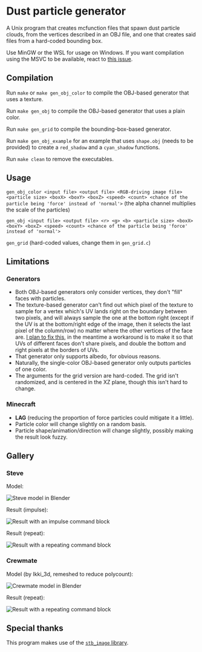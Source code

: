# Dust particle generator

A Unix program that creates mcfunction files that spawn dust particle clouds, from the vertices described in an OBJ file, and one that creates said files from a hard-coded bounding box.

Use MinGW or the WSL for usage on Windows. If you want compilation using the MSVC to be available, react to [this issue](https://github.com/Alluysl/minecraft-dust-cloud-generator/issues/3).

## Compilation

Run `make` or `make gen_obj_color` to compile the OBJ-based generator that uses a texture.

Run `make gen_obj` to compile the OBJ-based generator that uses a plain color.

Run `make gen_grid` to compile the bounding-box-based generator.

Run `make gen_obj_example` for an example that uses `shape.obj` (needs to be provided) to create a `red_shadow` and a `cyan_shadow` functions.

Run `make clean` to remove the executables.

## Usage

`gen_obj_color <input file> <output file> <RGB-driving image file> <particle size> <boxX> <boxY> <boxZ> <speed> <count> <chance of the particle being 'force' instead of 'normal'>` (the alpha channel multiplies the scale of the particles)

`gen_obj <input file> <output file> <r> <g> <b> <particle size> <boxX> <boxY> <boxZ> <speed> <count> <chance of the particle being 'force' instead of 'normal'>`

`gen_grid` (hard-coded values, change them in `gen_grid.c`)

## Limitations

### Generators

* Both OBJ-based generators only consider vertices, they don't "fill" faces with particles.
* The texture-based generator can't find out which pixel of the texture to sample for a vertex which's UV lands right on the boundary between two pixels, and will always sample the one at the bottom right (except if the UV is at the bottom/right edge of the image, then it selects the last pixel of the column/row) no matter where the other vertices of the face are. [I plan to fix this](https://github.com/Alluysl/minecraft-dust-cloud-generator/issues), in the meantime a workaround is to make it so that UVs of different faces don't share pixels, and double the bottom and right pixels at the borders of UVs.
* That generator only supports albedo, for obvious reasons.
* Naturally, the single-color OBJ-based generator only outputs particles of one color.
* The arguments for the grid version are hard-coded. The grid isn't randomized, and is centered in the XZ plane, though this isn't hard to change.

### Minecraft

* **LAG** (reducing the proportion of force particles could mitigate it a little).
* Particle color will change slightly on a random basis.
* Particle shape/animation/direction will change slightly, possibly making the result look fuzzy.

## Gallery

### Steve

Model:

![Steve model in Blender](img/steve_model.png)

Result (impulse):

![Result with an impulse command block](img/steve_impulse.png)

Result (repeat):

![Result with a repeating command block](img/steve_repeat.png)

### Crewmate

Model (by Ikki_3d, remeshed to reduce polycount):

![Crewmate model in Blender](img/crewmate_model.png)

Result (repeat):

![Result with a repeating command block](img/crewmate_repeat.png)

## Special thanks

This program makes use of the [`stb_image` library](https://github.com/nothings/stb/blob/master/stb_image.h).
